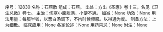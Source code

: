 序号：12830
名称：石燕散
组成：石燕。
出处：方出《圣惠》卷十三，名见《卫生总微》卷七。
主治：伤寒小腹胀满，小便不通。
加减：None
功效：None
用法用量：每服半钱，以葱白汤调下，不拘时候频服。以得通为度。
制备方法：上为细散。
临床应用：None
各家论述：None
用药禁忌：None
附注：None
